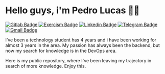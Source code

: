 # Hello guys, i'm Pedro Lucas 👨‍💻

[![Gitlab Badge](https://img.shields.io/badge/GitLab-330F63?style=for-the-badge&logo=gitlab&logoColor=white)](https://gitlab.com/LucasWPL)
[![Exercism Badge](https://img.shields.io/badge/Exercism-009CAB?style=for-the-badge&logo=exercism&logoColor=white)](https://exercism.org/profiles/LucasWPL)
[![Linkedin Badge](https://img.shields.io/badge/LinkedIn-0077B5?style=for-the-badge&logo=linkedin&logoColor=white)](https://www.linkedin.com/in/lucaswpl/)
[![Telegram Badge](https://img.shields.io/badge/telegram-1ca0f1?style=for-the-badge&logo=telegram&logoColor=white)](https://t.me/lucaswpl03)
[![Gmail Badge](https://img.shields.io/badge/gmail-c14438?style=for-the-badge&logo=gmail&logoColor=white)](mailto:pedro.lucaswpl@gmail.com)

I’ve been a technology student has 4 years and i have been working for almost 3 years in the area. My passion has always been the backend, but now my search for knowledge is in the DevOps area.

Here is my public repository, where I've been leaving my trajectory in search of more knowledge. Enjoy this.
